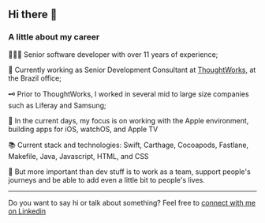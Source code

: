 ## Hi there 👋

### **A little about my career**

🧑🏾‍💻  Senior software developer with over 11 years of experience;

🔭  Currently working as Senior Development Consultant at [ThoughtWorks](https://www.thoughtworks.com/), at the Brazil office;

🗝️  Prior to ThoughtWorks, I worked in several mid to large size companies such as Liferay and Samsung;

🍏  In the current days, my focus is on working with the Apple environment, building apps for iOS, watchOS, and Apple TV

📚  Current stack and technologies: Swift, Carthage, Cocoapods, Fastlane, Makefile, Java, Javascript, HTML, and CSS

👯  But more important than dev stuff is to work as a team, support people's journeys and be able to add even a little bit to people's lives.

---

Do you want to say hi or talk about something? Feel free to [connect with me on Linkedin](https://www.linkedin.com/in/diogolins/)

<!--
**diogo-lins/diogo-lins** is a ✨ _special_ ✨ repository because its `README.md` (this file) appears on your GitHub profile.

Here are some ideas to get you started:

- 🔭 I’m currently working on ...
- 🌱 I’m currently learning ...
- 👯 I’m looking to collaborate on ...
- 🤔 I’m looking for help with ...
- 💬 Ask me about ...
- 📫 How to reach me: ...
- 😄 Pronouns: ...
- ⚡ Fun fact: ...
-->
